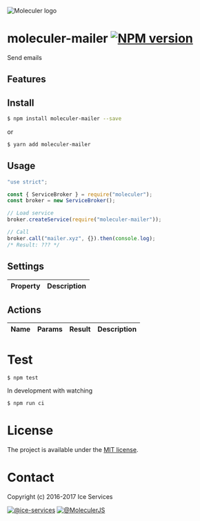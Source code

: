 ![Moleculer logo](http://moleculer.services/images/banner.png)

# moleculer-mailer [![NPM version](https://img.shields.io/npm/v/moleculer-mailer.svg)](https://www.npmjs.com/package/moleculer-mailer)

Send emails

## Features

## Install

```bash
$ npm install moleculer-mailer --save
```
or
```bash
$ yarn add moleculer-mailer
```

## Usage

```js
"use strict";

const { ServiceBroker } = require("moleculer");
const broker = new ServiceBroker();

// Load service
broker.createService(require("moleculer-mailer"));

// Call
broker.call("mailer.xyz", {}).then(console.log);
/* Result: ??? */

```

## Settings
| Property | Description |
| -------- | ----------- |

## Actions
| Name | Params | Result | Description |
| ---- | ------ | ------ | ----------- |

# Test
```
$ npm test
```

In development with watching

```
$ npm run ci
```

# License
The project is available under the [MIT license](https://tldrlegal.com/license/mit-license).

# Contact
Copyright (c) 2016-2017 Ice Services

[![@ice-services](https://img.shields.io/badge/github-ice--services-green.svg)](https://github.com/ice-services) [![@MoleculerJS](https://img.shields.io/badge/twitter-MoleculerJS-blue.svg)](https://twitter.com/MoleculerJS)
